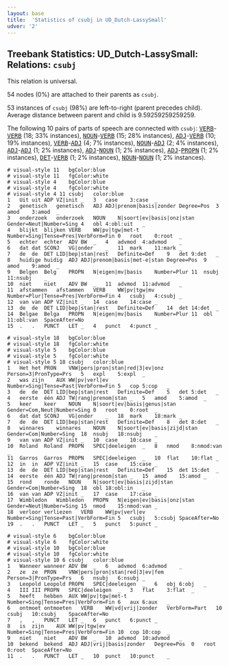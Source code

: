 ```yaml
---
layout: base
title:  'Statistics of csubj in UD_Dutch-LassySmall'
udver: '2'
---
```


## Treebank Statistics: UD_Dutch-LassySmall: Relations: `csubj`

This relation is universal.

54 nodes (0%) are attached to their parents as `csubj`.

53 instances of `csubj` (98%) are left-to-right (parent precedes child).
Average distance between parent and child is 9.59259259259259.

The following 10 pairs of parts of speech are connected with `csubj`: <tt><a href="nl_lassysmall-pos-VERB.html">VERB</a></tt>-<tt><a href="nl_lassysmall-pos-VERB.html">VERB</a></tt> (18; 33% instances), <tt><a href="nl_lassysmall-pos-NOUN.html">NOUN</a></tt>-<tt><a href="nl_lassysmall-pos-VERB.html">VERB</a></tt> (15; 28% instances), <tt><a href="nl_lassysmall-pos-ADJ.html">ADJ</a></tt>-<tt><a href="nl_lassysmall-pos-VERB.html">VERB</a></tt> (10; 19% instances), <tt><a href="nl_lassysmall-pos-VERB.html">VERB</a></tt>-<tt><a href="nl_lassysmall-pos-ADJ.html">ADJ</a></tt> (4; 7% instances), <tt><a href="nl_lassysmall-pos-NOUN.html">NOUN</a></tt>-<tt><a href="nl_lassysmall-pos-ADJ.html">ADJ</a></tt> (2; 4% instances), <tt><a href="nl_lassysmall-pos-ADJ.html">ADJ</a></tt>-<tt><a href="nl_lassysmall-pos-ADJ.html">ADJ</a></tt> (1; 2% instances), <tt><a href="nl_lassysmall-pos-ADJ.html">ADJ</a></tt>-<tt><a href="nl_lassysmall-pos-NOUN.html">NOUN</a></tt> (1; 2% instances), <tt><a href="nl_lassysmall-pos-ADJ.html">ADJ</a></tt>-<tt><a href="nl_lassysmall-pos-PROPN.html">PROPN</a></tt> (1; 2% instances), <tt><a href="nl_lassysmall-pos-DET.html">DET</a></tt>-<tt><a href="nl_lassysmall-pos-VERB.html">VERB</a></tt> (1; 2% instances), <tt><a href="nl_lassysmall-pos-NOUN.html">NOUN</a></tt>-<tt><a href="nl_lassysmall-pos-NOUN.html">NOUN</a></tt> (1; 2% instances).


~~~ conllu
# visual-style 11	bgColor:blue
# visual-style 11	fgColor:white
# visual-style 4	bgColor:blue
# visual-style 4	fgColor:white
# visual-style 4 11 csubj	color:blue
1	Uit	uit	ADP	VZ|init	_	3	case	3:case	_
2	genetisch	genetisch	ADJ	ADJ|prenom|basis|zonder	Degree=Pos	3	amod	3:amod	_
3	onderzoek	onderzoek	NOUN	N|soort|ev|basis|onz|stan	Gender=Neut|Number=Sing	4	obl	4:obl:uit	_
4	blijkt	blijken	VERB	WW|pv|tgw|met-t	Number=Sing|Tense=Pres|VerbForm=Fin	0	root	0:root	_
5	echter	echter	ADV	BW	_	4	advmod	4:advmod	_
6	dat	dat	SCONJ	VG|onder	_	11	mark	11:mark	_
7	de	de	DET	LID|bep|stan|rest	Definite=Def	9	det	9:det	_
8	huidige	huidig	ADJ	ADJ|prenom|basis|met-e|stan	Degree=Pos	9	amod	9:amod	_
9	Belgen	Belg	PROPN	N|eigen|mv|basis	Number=Plur	11	nsubj	11:nsubj	_
10	niet	niet	ADV	BW	_	11	advmod	11:advmod	_
11	afstammen	afstammen	VERB	WW|pv|tgw|mv	Number=Plur|Tense=Pres|VerbForm=Fin	4	csubj	4:csubj	_
12	van	van	ADP	VZ|init	_	14	case	14:case	_
13	de	de	DET	LID|bep|stan|rest	Definite=Def	14	det	14:det	_
14	Belgae	Belga	PROPN	N|eigen|mv|basis	Number=Plur	11	obl	11:obl:van	SpaceAfter=No
15	.	.	PUNCT	LET	_	4	punct	4:punct	_

~~~


~~~ conllu
# visual-style 18	bgColor:blue
# visual-style 18	fgColor:white
# visual-style 5	bgColor:blue
# visual-style 5	fgColor:white
# visual-style 5 18 csubj	color:blue
1	Het	het	PRON	VNW|pers|pron|stan|red|3|ev|onz	Person=3|PronType=Prs	5	expl	5:expl	_
2	was	zijn	AUX	WW|pv|verl|ev	Number=Sing|Tense=Past|VerbForm=Fin	5	cop	5:cop	_
3	de	de	DET	LID|bep|stan|rest	Definite=Def	5	det	5:det	_
4	eerste	één	ADJ	TW|rang|prenom|stan	_	5	amod	5:amod	_
5	keer	keer	NOUN	N|soort|ev|basis|genus|stan	Gender=Com,Neut|Number=Sing	0	root	0:root	_
6	dat	dat	SCONJ	VG|onder	_	18	mark	18:mark	_
7	de	de	DET	LID|bep|stan|rest	Definite=Def	8	det	8:det	_
8	winnares	winnares	NOUN	N|soort|ev|basis|zijd|stan	Gender=Com|Number=Sing	18	nsubj	18:nsubj	_
9	van	van	ADP	VZ|init	_	10	case	10:case	_
10	Roland	Roland	PROPN	SPEC|deeleigen	_	8	nmod	8:nmod:van	_
11	Garros	Garros	PROPN	SPEC|deeleigen	_	10	flat	10:flat	_
12	in	in	ADP	VZ|init	_	15	case	15:case	_
13	de	de	DET	LID|bep|stan|rest	Definite=Def	15	det	15:det	_
14	eerste	één	ADJ	TW|rang|prenom|stan	_	15	amod	15:amod	_
15	rond	ronde	NOUN	N|soort|ev|basis|zijd|stan	Gender=Com|Number=Sing	18	obl	18:obl:in	_
16	van	van	ADP	VZ|init	_	17	case	17:case	_
17	Wimbledon	Wimbledon	PROPN	N|eigen|ev|basis|onz|stan	Gender=Neut|Number=Sing	15	nmod	15:nmod:van	_
18	verloor	verliezen	VERB	WW|pv|verl|ev	Number=Sing|Tense=Past|VerbForm=Fin	5	csubj	5:csubj	SpaceAfter=No
19	.	.	PUNCT	LET	_	5	punct	5:punct	_

~~~


~~~ conllu
# visual-style 6	bgColor:blue
# visual-style 6	fgColor:white
# visual-style 10	bgColor:blue
# visual-style 10	fgColor:white
# visual-style 10 6 csubj	color:blue
1	Wanneer	wanneer	ADV	BW	_	6	advmod	6:advmod	_
2	ze	ze	PRON	VNW|pers|pron|stan|red|3|ev|fem	Person=3|PronType=Prs	6	nsubj	6:nsubj	_
3	Leopold	Leopold	PROPN	SPEC|deeleigen	_	6	obj	6:obj	_
4	III	III	PROPN	SPEC|deeleigen	_	3	flat	3:flat	_
5	heeft	hebben	AUX	WW|pv|tgw|met-t	Number=Sing|Tense=Pres|VerbForm=Fin	6	aux	6:aux	_
6	ontmoet	ontmoeten	VERB	WW|vd|vrij|zonder	VerbForm=Part	10	csubj	10:csubj	SpaceAfter=No
7	,	,	PUNCT	LET	_	6	punct	6:punct	_
8	is	zijn	AUX	WW|pv|tgw|ev	Number=Sing|Tense=Pres|VerbForm=Fin	10	cop	10:cop	_
9	niet	niet	ADV	BW	_	10	advmod	10:advmod	_
10	bekend	bekend	ADJ	ADJ|vrij|basis|zonder	Degree=Pos	0	root	0:root	SpaceAfter=No
11	.	.	PUNCT	LET	_	10	punct	10:punct	_

~~~


